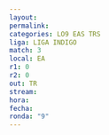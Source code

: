 ```yaml
---
layout: 
permalink: 
categories: LO9 EAS TRS
liga: LIGA INDIGO
match: 3
local: EA
r1: 0
r2: 0
out: TR
stream: 
hora: 
fecha: 
ronda: "9"
---
```

